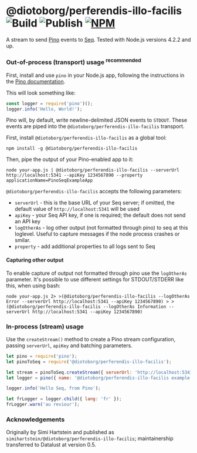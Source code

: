 # @diotoborg/perferendis-illo-facilis ![Build](https://github.com/diotoborg/perferendis-illo-facilis/workflows/Test/badge.svg) ![Publish](https://github.com/diotoborg/perferendis-illo-facilis/workflows/Publish/badge.svg) [![NPM](https://img.shields.io/npm/v/@diotoborg/perferendis-illo-facilis.svg)](https://www.npmjs.com/package/@diotoborg/perferendis-illo-facilis)

A stream to send [Pino](https://github.com/pinojs/pino) events to [Seq](https://datalust.co/seq). Tested with Node.js versions 4.2.2 and up.

### Out-of-process (transport) usage <sup>recommended</sup>

First, install and use `pino` in your Node.js app, following the instructions in the [Pino documentation](https://getpino.io).

This will look something like:

```js
const logger = require('pino')();
logger.info('Hello, World!');
```

Pino will, by default, write newline-delimited JSON events to `STDOUT`. These events are piped into the `@diotoborg/perferendis-illo-facilis` transport.

First, install `@diotoborg/perferendis-illo-facilis` as a global tool:

```shell
npm install -g @diotoborg/perferendis-illo-facilis
```

Then, pipe the output of your Pino-enabled app to it:

```shell
node your-app.js | @diotoborg/perferendis-illo-facilis --serverUrl http://localhost:5341 --apiKey 1234567890 --property applicationName=PinoSeqExampleApp
```

`@diotoborg/perferendis-illo-facilis` accepts the following parameters:

- `serverUrl` - this is the base URL of your Seq server; if omitted, the default value of `http://localhost:5341` will be used
- `apiKey` - your Seq API key, if one is required; the default does not send an API key
- `logOtherAs` - log other output (not formatted through pino) to seq at this loglevel. Useful to capture messages if the node process crashes or smilar.
- `property` - add additional properties to all logs sent to Seq

#### Capturing other output

To enable capture of output not formatted through pino use the `logOtherAs` parameter. It's possible to use different settings for STDOUT/STDERR like this, when using bash:

```shell
node your-app.js 2> >(@diotoborg/perferendis-illo-facilis --logOtherAs Error --serverUrl http://localhost:5341 --apiKey 1234567890) > >(@diotoborg/perferendis-illo-facilis --logOtherAs Information --serverUrl http://localhost:5341 --apiKey 1234567890)
```

### In-process (stream) usage

Use the `createStream()` method to create a Pino stream configuration, passing `serverUrl`, `apiKey` and batching parameters.

```js
let pino = require('pino');
let pinoToSeq = require('@diotoborg/perferendis-illo-facilis');

let stream = pinoToSeq.createStream({ serverUrl: 'http://localhost:5341' });
let logger = pino({ name: '@diotoborg/perferendis-illo-facilis example' }, stream);

logger.info('Hello Seq, from Pino');

let frLogger = logger.child({ lang: 'fr' });
frLogger.warn('au reviour');
```

### Acknowledgements

Originally by Simi Hartstein and published as `simihartstein/@diotoborg/perferendis-illo-facilis`; maintainership transferred to Datalust at version 0.5.
